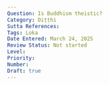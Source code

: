 ```yaml
---
Question: Is Buddhism theistic?
Category: Diṭṭhi
Sutta References:
Tags: Loka
Date Entered: March 24, 2025
Review Status: Not started
Level: 
Priority: 
Number: 
Draft: true
---
```

